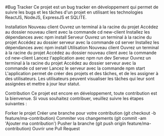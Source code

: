 #Bug Tracker
Ce projet est un bug tracker en développement qui permet de suivre les bugs et les tâches d'un projet en utilisant les technologies ReactJS, NodeJS, ExpressJS et SQLITE.

Installation
Nouveau client
Ouvrez un terminal à la racine du projet
Accédez au dossier nouveau client avec la commande cd new-client
Installez les dépendances avec npm install
Serveur
Ouvrez un terminal à la racine du projet
Accédez au dossier serveur avec la commande cd server
Installez les dépendances avec npm install
Utilisation
Nouveau client
Ouvrez un terminal à la racine du projet
Accédez au dossier nouveau client avec la commande cd new-client
Lancez l'application avec npm run dev
Serveur
Ouvrez un terminal à la racine du projet
Accédez au dossier serveur avec la commande cd server
Lancez le serveur avec la commande npm start
L'application permet de créer des projets et des tâches, et de les assigner à des utilisateurs. Les utilisateurs peuvent visualiser les tâches qui leur sont assignées et mettre à jour leur statut.

Contribution
Ce projet est encore en développement, toute contribution est la bienvenue. Si vous souhaitez contribuer, veuillez suivre les étapes suivantes :

Forker le projet
Créer une branche pour votre contribution (git checkout -b feature/ma-contribution)
Commiter vos changements (git commit -am 'Ajouter ma contribution')
Pusher la branche (git push origin feature/ma-contribution)
Ouvrir une Pull Request
